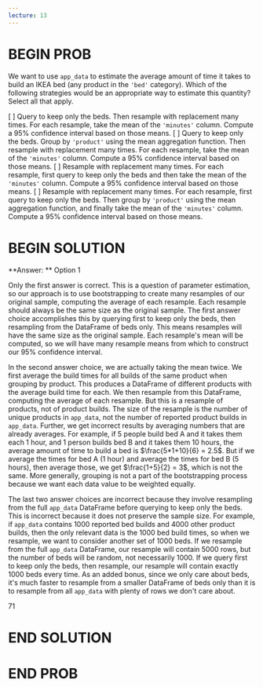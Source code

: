 ```yaml
---
lecture: 13
---
```


# BEGIN PROB

We want to use `app_data` to estimate the average amount of time it takes to build an IKEA bed (any product in the `'bed'` category). Which of the following strategies would be an appropriate way to estimate this quantity? Select all that apply.

[ ] Query to keep only the beds. Then resample with replacement many times. For each resample, take the mean of the `'minutes'` column. Compute a 95% confidence interval based on those means.
[ ] Query to keep only the beds. Group by `'product'` using the mean aggregation function. Then resample with replacement many times. For each resample, take the mean of the `'minutes'` column. Compute a 95% confidence interval based on those means.
[ ] Resample with replacement many times. For each resample, first query to keep only the beds and then take the mean of the `'minutes'` column. Compute a 95% confidence interval based on those means.
[ ] Resample with replacement many times. For each resample, first query to keep only the beds. Then group by `'product'` using the mean aggregation function, and finally take the mean of the `'minutes'` column. Compute a 95% confidence interval based on those means.

# BEGIN SOLUTION

**Answer: ** Option 1

Only the first answer is correct. This is a question of parameter estimation, so our approach is to use bootstrapping to create many resamples of our original sample, computing the average of each resample. Each resample should always be the same size as the original sample. The first answer choice accomplishes this by querying first to keep only the beds, then resampling from the DataFrame of beds only. This means resamples will have the same size as the original sample. Each resample's mean will be computed, so we will have many resample means from which to construct our 95% confidence interval.

In the second answer choice, we are actually taking the mean twice. We first average the build times for all builds of the same product when grouping by product. This produces a DataFrame of different products with the average build time for each. We then resample from this DataFrame, computing the average of each resample. But this is a resample of products, not of product builds. The size of the resample is the number of unique products in `app_data`, not the number of reported product builds in `app_data`. Further, we get incorrect results by averaging numbers that are already averages. For example, if 5 people build bed A and it takes them each 1 hour, and 1 person builds bed B and it takes them 10 hours, the average amount of time to build a bed is $\frac{5*1+10}{6} = 2.5$. But if we average the times for bed A (1 hour) and average the times for bed B (5 hours), then average those, we get $\frac{1+5}{2} = 3$, which is not the same. More generally, grouping is not a part of the bootstrapping process because we want each data value to be weighted equally.

The last two answer choices are incorrect because they involve resampling from the full `app_data` DataFrame before querying to keep only the beds. This is incorrect because it does not preserve the sample size. For example, if `app_data` contains 1000 reported bed builds and 4000 other product builds, then the only relevant data is the 1000 bed build times, so when we resample, we want to consider another set of 1000 beds. If we resample from the full `app_data` DataFrame, our resample will contain 5000 rows, but the number of beds will be random, not necessarily 1000. If we query first to keep only the beds, then resample, our resample will contain exactly 1000 beds every time. As an added bonus, since we only care about beds, it's much faster to resample from a smaller DataFrame of beds only than it is to resample from all `app_data` with plenty of rows we don't care about.





 
<average>71</average>
# END SOLUTION

# END PROB